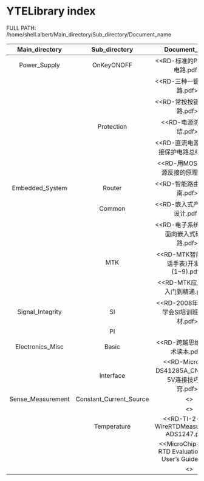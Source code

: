 # YTELibrary index
FULL PATH: /home/shell.albert/Main_directory/Sub_directory/Document_name

| Main_directory    | Sub_directory             | Document_name                                                       | Date          |
| :---:             | :---:                     | :---:                                                               | :---:         |
| Power_Supply      | OnKeyONOFF                | <<RD-标准的PMOS开关电路.pdf>>                                         | March 12,2021 |
|                   |                           | <<RD-三种一键开关机电路.pdf>>                                          | March 12,2021 |
|                   |                           | <<RD-常按按键开关机电路.pdf>>                                          | March 12,2021 |
|                   | Protection                | <<RD-电源防反接小结.pdf>>                                             | March 12,2021 |
|                   |                           | <<RD-直流电源输入防反接保护电路总结.pdf>>                                | March 12,2021 |
|                   |                           | <<RD-用MOS管防止电源反接的原理.pdf>>                                    | March 12,2021 |
| Embedded_System   | Router                    | <<RD-智能路由器开发指南.pdf>>                                          | March 12,2021 |
|                   | Common                    | <<RD-嵌入式产品分析与设计.pdf>>                                        | March 22,2021 |
|                   |                           | <<RD-电子系统设计——面向嵌入式硬件电路.pdf>>                              | April 23,2021 |
|                   |  MTK                      | <<RD-MTK智能穿戴(电话手表)开发教程(1~9).pdf>>                           | April 20,2021 |
|                   |                           | <<RD-MTK应用开发从入门到精通.pdf>>                                     | April 23,2021 |
| Signal_Integrity  | SI                        | <<RD-2008年中国电子学会SI培训班内部教材.pdf>>                            | March 22,2021 |
|                   | PI                        |                                                                     |              |
| Electronics_Misc  | Basic                     | <<RD-跨越思维-电子技术读本.pdf>>                                        | March 30,2021 |
|                   | Interface                 | <<RD-Microchip-DS41285A_CN-3.3V与5V连接技巧与诀窍.pdf>>                | April 2,2021 |
| Sense_Measurement | Constant_Current_Source   | <<TI-Precision Current Sources and Sinks Using Voltage.pdf.pdf>>    |              |
|                   |                           | <<BB-Current Loop Application Note.pdf>>                            |              |
|                   | Temperature               | <<RD-TI-2-3-4-WireRTDMeasurement-ADS1247.pdf>>                      | April 6,2021 |
|                   |                           | <<MicroChip-PT100 RTD Evaluation Board User’s Guide.pdf>>           |              |
|                   |                           | <<MicroChip-Precision Temperature-Sensing With RTD Circuits.pdf>>   |              |



